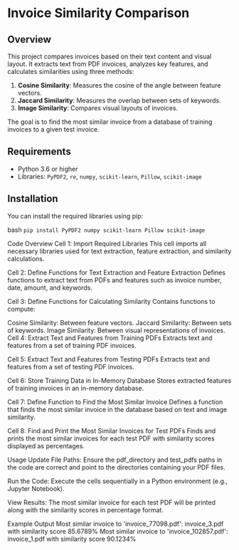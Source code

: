 # Invoice Similarity Comparison

## Overview

This project compares invoices based on their text content and visual layout. It extracts text from PDF invoices, analyzes key features, and calculates similarities using three methods:

1. **Cosine Similarity**: Measures the cosine of the angle between feature vectors.
2. **Jaccard Similarity**: Measures the overlap between sets of keywords.
3. **Image Similarity**: Compares visual layouts of invoices.

The goal is to find the most similar invoice from a database of training invoices to a given test invoice.

## Requirements

- Python 3.6 or higher
- Libraries: `PyPDF2`, `re`, `numpy`, `scikit-learn`, `Pillow`, `scikit-image`

## Installation

You can install the required libraries using pip:

bash
```pip install PyPDF2 numpy scikit-learn Pillow scikit-image```

Code Overview
Cell 1: Import Required Libraries
This cell imports all necessary libraries used for text extraction, feature extraction, and similarity calculations.

Cell 2: Define Functions for Text Extraction and Feature Extraction
Defines functions to extract text from PDFs and features such as invoice number, date, amount, and keywords.

Cell 3: Define Functions for Calculating Similarity
Contains functions to compute:

Cosine Similarity: Between feature vectors.
Jaccard Similarity: Between sets of keywords.
Image Similarity: Between visual representations of invoices.
Cell 4: Extract Text and Features from Training PDFs
Extracts text and features from a set of training PDF invoices.

Cell 5: Extract Text and Features from Testing PDFs
Extracts text and features from a set of testing PDF invoices.

Cell 6: Store Training Data in In-Memory Database
Stores extracted features of training invoices in an in-memory database.

Cell 7: Define Function to Find the Most Similar Invoice
Defines a function that finds the most similar invoice in the database based on text and image similarity.

Cell 8: Find and Print the Most Similar Invoices for Test PDFs
Finds and prints the most similar invoices for each test PDF with similarity scores displayed as percentages.

Usage
Update File Paths: Ensure the pdf_directory and test_pdfs paths in the code are correct and point to the directories containing your PDF files.

Run the Code: Execute the cells sequentially in a Python environment (e.g., Jupyter Notebook).

View Results: The most similar invoice for each test PDF will be printed along with the similarity scores in percentage format.

Example Output
Most similar invoice to 'invoice_77098.pdf': invoice_3.pdf with similarity score 85.6789%
Most similar invoice to 'invoice_102857.pdf': invoice_1.pdf with similarity score 90.1234%
